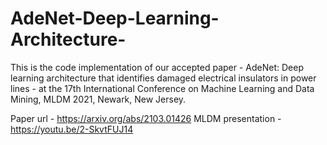 # AdeNet-Deep-Learning-Architecture-

This is the code implementation of our accepted paper - AdeNet: Deep learning architecture that identifies damaged electrical insulators in power lines - at the 17th International Conference on Machine Learning and Data Mining, MLDM 2021, Newark, New Jersey.

Paper url - https://arxiv.org/abs/2103.01426
MLDM presentation - https://youtu.be/2-SkvtFUJ14
